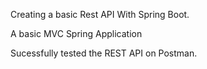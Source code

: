 
Creating a basic Rest API With Spring Boot.

A basic MVC Spring Application

Sucessfully tested the REST API on Postman.
